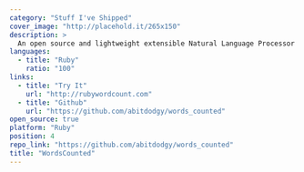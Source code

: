 ```yaml
---
category: "Stuff I've Shipped"
cover_image: "http://placehold.it/265x150"
description: >
  An open source and lightweight extensible Natural Language Processor written in Ruby and features its own nifty website.
languages:
  - title: "Ruby"
    ratio: "100"
links:
  - title: "Try It"
    url: "http://rubywordcount.com"
  - title: "Github"
    url: "https://github.com/abitdodgy/words_counted"
open_source: true
platform: "Ruby"
position: 4
repo_link: "https://github.com/abitdodgy/words_counted"
title: "WordsCounted"
---
```

